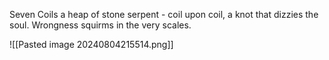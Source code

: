 Seven Coils a heap of stone serpent - coil upon coil, a knot that dizzies the soul. Wrongness squirms in the very scales.

![[Pasted image 20240804215514.png]]